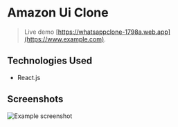 # Amazon Ui Clone
> Live demo [https://whatsappclone-1798a.web.app](https://www.example.com). <!-- If you have the project hosted somewhere, include the link here. -->

## Technologies Used
- React.js

## Screenshots
![Example screenshot](https://portfoliomohak.web.app/static/media/amazon.7e90e953.png)
<!-- If you have screenshots you'd like to share, include them here. -->



